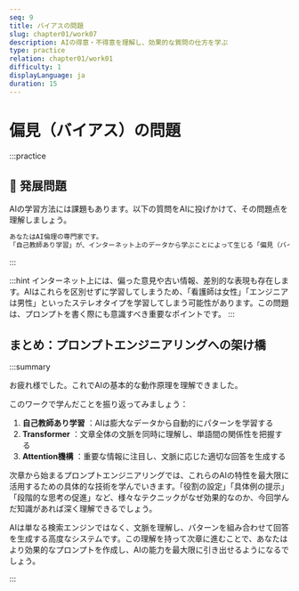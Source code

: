 ```yaml
---
seq: 9
title: バイアスの問題
slug: chapter01/work07
description: AIの得意・不得意を理解し、効果的な質問の仕方を学ぶ
type: practice
relation: chapter01/work01
difficulty: 1
displayLanguage: ja
duration: 15
---
```

# 偏見（バイアス）の問題

:::practice
## 📝 発展問題

AIの学習方法には課題もあります。以下の質問をAIに投げかけて、その問題点を理解しましょう。

```markdown
あなたはAI倫理の専門家です。
「自己教師あり学習」が、インターネット上のデータから学ぶことによって生じる「偏見（バイアス）」の問題について、中学生にも分かるように説明してください。
```
:::

:::hint
インターネット上には、偏った意見や古い情報、差別的な表現も存在します。AIはこれらを区別せずに学習してしまうため、「看護師は女性」「エンジニアは男性」といったステレオタイプを学習してしまう可能性があります。この問題は、プロンプトを書く際にも意識すべき重要なポイントです。
:::


## まとめ：プロンプトエンジニアリングへの架け橋
:::summary

お疲れ様でした。これでAIの基本的な動作原理を理解できました。

このワークで学んだことを振り返ってみましょう：

1. **自己教師あり学習** ：AIは膨大なデータから自動的にパターンを学習する
2. **Transformer** ：文章全体の文脈を同時に理解し、単語間の関係性を把握する
3. **Attention機構** ：重要な情報に注目し、文脈に応じた適切な回答を生成する

次章から始まるプロンプトエンジニアリングでは、これらのAIの特性を最大限に活用するための具体的な技術を学んでいきます。「役割の設定」「具体例の提示」「段階的な思考の促進」など、様々なテクニックがなぜ効果的なのか、今回学んだ知識があれば深く理解できるでしょう。

AIは単なる検索エンジンではなく、文脈を理解し、パターンを組み合わせて回答を生成する高度なシステムです。この理解を持って次章に進むことで、あなたはより効果的なプロンプトを作成し、AIの能力を最大限に引き出せるようになるでしょう。

:::
